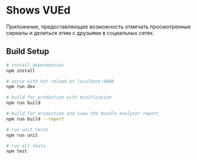 # Shows VUEd

Приложение, предоставляющее возможность отмечать просмотренные сериалы и делиться этим с друзьями в социальных сетях.

## Build Setup

``` bash
# install dependencies
npm install

# serve with hot reload at localhost:8080
npm run dev

# build for production with minification
npm run build

# build for production and view the bundle analyzer report
npm run build --report

# run unit tests
npm run unit

# run all tests
npm test
```